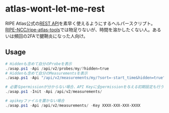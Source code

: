 # atlas-wont-let-me-rest

RIPE Atlas公式の[REST API](https://atlas.ripe.net/docs/apis/rest-api-reference/)を素早く使えるようにするヘルパースクリプト。  
[RIPE-NCC/ripe-atlas-tools](https://github.com/RIPE-NCC/ripe-atlas-tools)では物足りないが、時間を溶かしたくない人。あるいは頻回の2FAで腱鞘炎になった人向け。

## Usage

```powershell
# Hiddenも含めて自分のProbeを表示
./asap.ps1 -Api /api/v2/probes/my/?hidden=true
# Hiddenも含めて自分のMeasurementsを表示
./asap.ps1 -Api "/api/v2/measurements/my/?sort=-start_time&hidden=true"

# 必要なpermissionが分からない場合、API Keyに全permissionを与える初期設定も行う
./asap.ps1 -Init -Api /api/v2/measurements/

# apikeyファイルを置かない場合
./asap.ps1 -Api /api/v2/measurements/ -Key XXXX-XXX-XXX-XXXX
```
